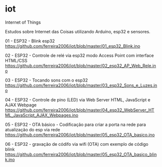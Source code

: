 # iot
Internet of Things

Estudos sobre Internet das Coisas utilizando Arduíno, esp32 e sensores.


01 - ESP32 - Blink esp32
	https://github.com/ferreira2006/iot/blob/master/01_esp32_Blink.ino

02 - ESP32 - Controle de relé via esp32 modo Access Point com interface HTML/CSS
	https://github.com/ferreira2006/iot/blob/master/02_esp32_AP_Web_Rele.ino

03 - ESP32 - Tocando sons com o esp32
	https://github.com/ferreira2006/iot/blob/master/03_esp32_Sons_e_Luzes.ino
		
04 - ESP32 - Controle de pino (LED) via Web Server HTML, JavaScript e AJAX Webpage
	https://github.com/ferreira2006/iot/blob/master/04_esp32_WebServer_HTML_JavaScript_AJAX_Webpages.ino
	
05 - ESP32 - OTA básico - Codificação para criar a porta na rede para atualização do esp via rede
	https://github.com/ferreira2006/iot/blob/master/05_esp32_OTA_basico.ino
	
06 - ESP32 - gravação de códifo via wifi (OTA) com exemplo de código blink
	https://github.com/ferreira2006/iot/blob/master/05_esp32_OTA_basico_blink.ino

